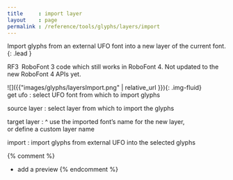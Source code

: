 ```yaml
---
title     : import layer
layout    : page
permalink : /reference/tools/glyphs/layers/import
---
```


Import glyphs from an external UFO font into a new layer of the current font.
{: .lead }

<span class="badge text-bg-warning rounded-0">RF3</span> RoboFont 3 code which still works in RoboFont 4. Not updated to the new RoboFont 4 APIs yet.


<div class='row'>

<div class='col-sm-4' markdown='1'> 
![]({{"images/glyphs/layersImport.png" | relative_url }}){: .img-fluid}
</div>

<div class='col-sm-8' markdown='1'> 
get ufo
: select UFO font from which to import glyphs

source layer
: select layer from which to import the glyphs

target layer
: ^
  use the imported font’s name for the new layer,  
  or define a custom layer name

import
: import glyphs from external UFO into the selected glyphs
</div>

</div>


{% comment %}
- add a preview
{% endcomment %}
